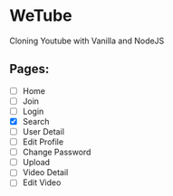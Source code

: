 # WeTube

Cloning Youtube with Vanilla and NodeJS

## Pages: 

- [ ] Home
- [ ] Join
- [ ] Login  
- [x] Search
- [ ] User Detail
- [ ] Edit Profile
- [ ] Change Password
- [ ] Upload
- [ ] Video Detail
- [ ] Edit Video